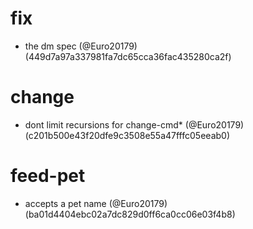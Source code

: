 # fix

* the dm spec (@Euro20179) (449d7a97a337981fa7dc65cca36fac435280ca2f)


# change

* dont limit recursions for change-cmd* (@Euro20179) (c201b500e43f20dfe9c3508e55a47fffc05eeab0)


# feed-pet

* accepts a pet name (@Euro20179) (ba01d4404ebc02a7dc829d0ff6ca0cc06e03f4b8)


